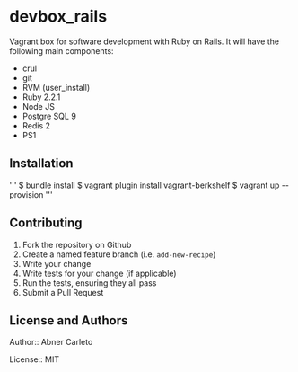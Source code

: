 # devbox_rails

Vagrant box for software development with Ruby on Rails. It will have the
following main components:

- crul
- git
- RVM (user_install)
- Ruby 2.2.1
- Node JS
- Postgre SQL 9
- Redis 2
- PS1

## Installation

'''
$ bundle install
$ vagrant plugin install vagrant-berkshelf
$ vagrant up --provision
'''

## Contributing

1. Fork the repository on Github
2. Create a named feature branch (i.e. `add-new-recipe`)
3. Write your change
4. Write tests for your change (if applicable)
5. Run the tests, ensuring they all pass
6. Submit a Pull Request

## License and Authors

Author:: Abner Carleto

License:: MIT

